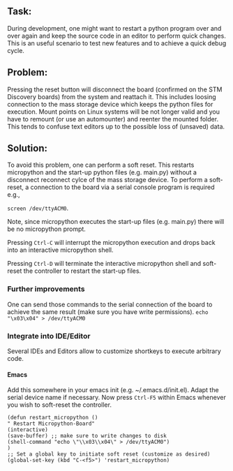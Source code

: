 ## Task:
During development, one might want to restart a python program over and over again and keep the source code in an editor to perform quick changes. This is an useful scenario to test new features and to achieve a quick debug cycle.

## Problem:
Pressing the reset button will disconnect the board (confirmed on the STM Discovery boards) from the system and reattach it. This includes loosing connection to the mass storage device which keeps the python files for execution. Mount points on Linux systems will be not longer valid and you have to remount (or use an automounter) and reenter the mounted folder.
This tends to confuse text editors up to the possible loss of (unsaved) data.

## Solution:
To avoid this problem, one can perform a soft reset. This restarts micropython and the start-up python files (e.g. main.py) without a disconnect reconnect cylce of the mass storage device.
To perform a soft-reset, a connection to the board via a serial console program is required e.g.,

`screen /dev/ttyACM0`.

Note, since micropython executes the start-up files (e.g. main.py) there will be no micropython prompt.

Pressing `Ctrl-C` will interrupt the micropython execution and drops back into an interactive micropython shell. 

Pressing `Ctrl-D` will terminate the interactive micropython shell and soft-reset the controller to restart the start-up files.

### Further improvements
One can send those commands to the serial connection of the board to achieve the same result (make sure you have write permissions).
`echo "\x03\x04" > /dev/ttyACM0`

### Integrate into IDE/Editor
Several IDEs and Editors allow to customize shortkeys to execute arbitrary code.

#### Emacs
Add this somewhere in your emacs init (e.g. ~/.emacs.d/init.el). Adapt the serial device name if necessary. Now press `Ctrl-F5` within Emacs whenever you wish to soft-reset the controller.

```
(defun restart_micropython ()
" Restart Micropython-Board"
(interactive)
(save-buffer) ;; make sure to write changes to disk
(shell-command "echo \"\\x03\\x04\" > /dev/ttyACM0")
)
;; Set a global key to initiate soft reset (customize as desired)
(global-set-key (kbd "C-<f5>") 'restart_micropython)
```